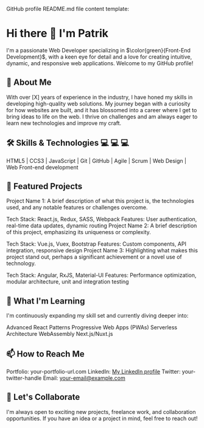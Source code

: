 GitHub profile README.md file content template:
# Hi there 👋 I'm Patrik
I'm a passionate Web Developer specializing in $\color{green}{Front-End Development}$, with a keen eye for detail and a love for creating intuitive, dynamic, and responsive web applications. Welcome to my GitHub profile!
 
## 🚀 About Me
With over [X] years of experience in the industry, I have honed my skills in developing high-quality web solutions. My journey began with a curiosity for how websites are built, and it has blossomed into a career where I get to bring ideas to life on the web. I thrive on challenges and am always eager to learn new technologies and improve my craft.
 
## 🛠️ Skills & Technologies 💻 💻 💻
HTML5 | CCS3 | JavaScript | Git | GitHub | Agile | Scrum | Web Design | Web Front-end development
## 🌟 Featured Projects
Project Name 1: A brief description of what this project is, the technologies used, and any notable features or challenges overcome.
 
Tech Stack: React.js, Redux, SASS, Webpack
Features: User authentication, real-time data updates, dynamic routing
Project Name 2: A brief description of this project, emphasizing its uniqueness or complexity.
 
Tech Stack: Vue.js, Vuex, Bootstrap
Features: Custom components, API integration, responsive design
Project Name 3: Highlighting what makes this project stand out, perhaps a significant achievement or a novel use of technology.
 
Tech Stack: Angular, RxJS, Material-UI
Features: Performance optimization, modular architecture, unit and integration testing
 
## 🌱 What I'm Learning
I'm continuously expanding my skill set and currently diving deeper into:
 
Advanced React Patterns
Progressive Web Apps (PWAs)
Serverless Architecture
WebAssembly
Next.js/Nuxt.js
 
## 📫 How to Reach Me
Portfolio: your-portfolio-url.com
LinkedIn: [My LinkedIn profile](https://www.linkedin.com/patrik)
Twitter: your-twitter-handle
Email: your-email@example.com
 
## 💬 Let's Collaborate
I'm always open to exciting new projects, freelance work, and collaboration opportunities. If you have an idea or a project in mind, feel free to reach out!
